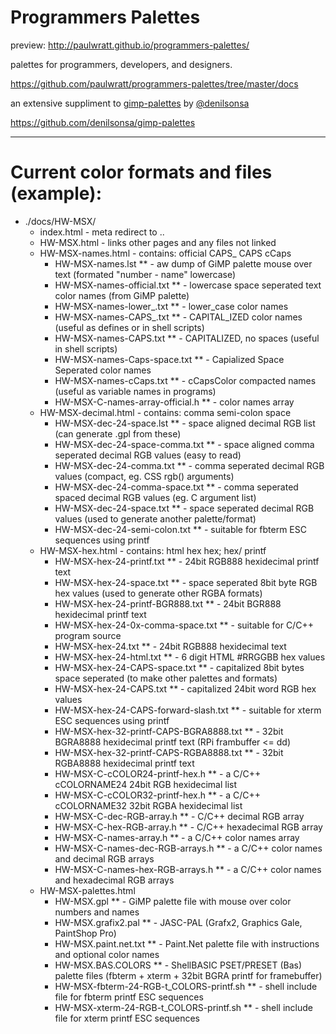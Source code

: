 # Programmers Palettes

preview:
http://paulwratt.github.io/programmers-palettes/

palettes for programmers, developers, and designers.

https://github.com/paulwratt/programmers-palettes/tree/master/docs

an extensive suppliment to [gimp-palettes][gimp-preview] by [@denilsonsa][denilsonsa]

<https://github.com/denilsonsa/gimp-palettes>

----

# Current color formats and files (example):

* ./docs/HW-MSX/
    * index.html - meta redirect to ..
    * HW-MSX.html - links other pages and any files not linked
    * HW-MSX-names.html - contains: official CAPS_ CAPS cCaps
        * HW-MSX-names.lst ** - aw dump of GiMP palette mouse over text (formated "number - name" lowercase)
        * HW-MSX-names-official.txt ** - lowercase space seperated text color names (from GiMP palette)
        * HW-MSX-names-lower_.txt ** - lower_case color names
        * HW-MSX-names-CAPS_.txt ** - CAPITAL_IZED color names (useful as defines or in shell scripts)
        * HW-MSX-names-CAPS.txt ** - CAPITALIZED, no spaces (useful in shell scripts)
        * HW-MSX-names-Caps-space.txt ** - Capialized Space Seperated color names
        * HW-MSX-names-cCaps.txt ** - cCapsColor compacted names (useful as variable names in programs)
        * HW-MSX-C-names-array-official.h ** - color names array
    * HW-MSX-decimal.html - contains: comma semi-colon space
        * HW-MSX-dec-24-space.lst ** - space aligned decimal RGB list (can generate .gpl from these)
        * HW-MSX-dec-24-space-comma.txt ** - space aligned comma seperated decimal RGB values (easy to read)
        * HW-MSX-dec-24-comma.txt ** - comma seperated decimal RGB values (compact, eg. CSS rgb() arguments)
        * HW-MSX-dec-24-comma-space.txt ** - comma seperated spaced decimal RGB values (eg. C argument list)
        * HW-MSX-dec-24-space.txt ** - space seperated decimal RGB values (used to generate another palette/format)
        * HW-MSX-dec-24-semi-colon.txt ** - suitable for fbterm ESC sequences using printf
    * HW-MSX-hex.html - contains: html hex hex; hex/ printf
        * HW-MSX-hex-24-printf.txt ** - 24bit RGB888 hexidecimal printf text
        * HW-MSX-hex-24-space.txt ** - space seperated 8bit byte RGB hex values (used to generate other RGBA formats)
        * HW-MSX-hex-24-printf-BGR888.txt ** - 24bit BGR888 hexidecimal printf text
        * HW-MSX-hex-24-0x-comma-space.txt ** - suitable for C/C++ program source
        * HW-MSX-hex-24.txt ** - 24bit RGB888 hexidecimal text
        * HW-MSX-hex-24-html.txt ** - 6 digit HTML #RRGGBB hex values
        * HW-MSX-hex-24-CAPS-space.txt ** - capitalized 8bit bytes space seperated (to make other palettes and formats)
        * HW-MSX-hex-24-CAPS.txt ** - capitalized 24bit word RGB hex values
        * HW-MSX-hex-24-CAPS-forward-slash.txt ** - suitable for xterm ESC sequences using printf
        * HW-MSX-hex-32-printf-CAPS-BGRA8888.txt ** - 32bit BGRA8888 hexidecimal printf text (RPi frambuffer <= dd)
        * HW-MSX-hex-32-printf-CAPS-RGBA8888.txt ** - 32bit RGBA8888 hexidecimal printf text
        * HW-MSX-C-cCOLOR24-printf-hex.h ** - a C/C++ cCOLORNAME24 24bit RGB hexidecimal list
        * HW-MSX-C-cCOLOR32-printf-hex.h ** - a C/C++ cCOLORNAME32 32bit RGBA hexidecimal list
        * HW-MSX-C-dec-RGB-array.h ** - C/C++ decimal RGB array
        * HW-MSX-C-hex-RGB-array.h ** - C/C++ hexadecimal RGB array
        * HW-MSX-C-names-array.h ** - a C/C++ color names array
        * HW-MSX-C-names-dec-RGB-arrays.h ** - a C/C++ color names and decimal RGB arrays
        * HW-MSX-C-names-hex-RGB-arrays.h ** - a C/C++ color names and hexadecimal RGB arrays
    * HW-MSX-palettes.html
        * HW-MSX.gpl ** - GiMP palette file with mouse over color numbers and names
        * HW-MSX.grafix2.pal ** - JASC-PAL (Grafx2, Graphics Gale, PaintShop Pro)
        * HW-MSX.paint.net.txt ** - Paint.Net palette file with instructions and optional color names
        * HW-MSX.BAS.COLORS ** - ShellBASIC PSET/PRESET (Bas) palette files (fbterm + xterm + 32bit BGRA printf for framebuffer)
        * HW-MSX-fbterm-24-RGB-t_COLORS-printf.sh ** - shell include file for fbterm printf ESC sequences
        * HW-MSX-xterm-24-RGB-t_COLORS-printf.sh ** - shell include file for xterm printf ESC sequences

[denilsonsa]: https://github.com/denilsonsa
[gimp-preview]: http://denilsonsa.github.io/gimp-palettes/index.html
